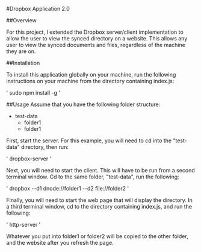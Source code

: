 #Dropbox Application 2.0

##Overview

For this project, I extended the Dropbox server/client implementation to allow the user to view the synced directory on a website. This allows any user to view the synced documents and files, regardless of the machine they are on. 

##Installation

To install this application globally on your machine, run the following instructions on your machine from the directory containing index.js:

'
sudo npm install -g
'

##Usage
Assume that you have the following folder structure:
* test-data
  * folder1
  * folder1

First, start the server. For this example, you will need to cd into the  "test-data" directory, then run:

'
dropbox-server
'

Next, you will need to start the client. This will have to be run from a second terminal window. Cd to the same folder, "test-data", run the following:

'
dropbox --d1 dnode://folder1 --d2 file://folder2
'

Finally, you will need to start the web page that will display the directory. In a third terminal window, cd to the directory containing index.js, and run the following:

'
http-server
'

Whatever you put into folder1 or folder2 will be copied to the other folder, and the website after you refresh the page. 

